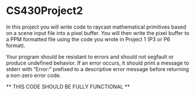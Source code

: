 # CS430Project2
In this project you will write code to raycast mathematical primitives based on a scene input file
into a pixel buffer. You will then write the pixel buffer to a PPM formatted file using the code
you wrote in Project 1 (P3 or P6 format).

Your program should be resistant to errors and should not segfault or produce undefined
behavior. If an error occurs, it should print a message to stderr with “Error:” prefixed to a
descriptive error message before returning a non-zero error code.

** THIS CODE SHOULD BE FULLY FUNCTIONAL **

